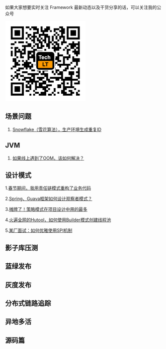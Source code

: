 如果大家想要实时关注 Framework 最新动态以及干货分享的话，可以关注我的公众号

![](https://github.com/acmenlt/framework/blob/main/images/公众号.png)

## 场景问题

1. [Snowflake（雪花算法），生产环境生成重复ID](https://github.com/acmenlt/framework/blob/main/docs/scene/Snowflake（雪花算法），生产环境生成重复ID.md)

## JVM

1. [如果线上遇到了OOM，该如何解决？](https://github.com/acmenlt/framework/blob/main/docs/jvm/如果线上遇到了OOM，该如何解决？.md)


## 设计模式

1.[春节期间，我用责任链模式重构了业务代码](https://github.com/acmenlt/framework/blob/main/docs/design/春节期间，我用责任链模式重构了业务代码.md)

2.[Spring、Guava框架如何设计观察者模式？](https://github.com/acmenlt/framework/blob/main/docs/design/Spring、Guava框架如何设计观察者模式？.md)

3.[摊牌了！策略模式在项目设计中用的最多](https://github.com/acmenlt/framework/blob/main/docs/design/摊牌了！策略模式在项目设计中用的最多.md)

4.[火遍全网的Hutool，如何使用Builder模式创建线程池](https://github.com/acmenlt/framework/blob/main/docs/design/火遍全网的Hutool，如何使用Builder模式创建线程池.md)

5.[某厂面试：如何优雅使用SPI机制](https://github.com/acmenlt/framework/blob/main/docs/design/某厂面试：如何优雅使用SPI机制.md)


## 影子库压测


## 蓝绿发布


## 灰度发布


## 分布式链路追踪


## 异地多活


## 源码篇
